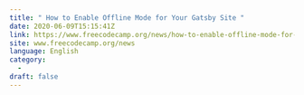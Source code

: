 ```yaml
---
title: " How to Enable Offline Mode for Your Gatsby Site "
date: 2020-06-09T15:15:41Z
link: https://www.freecodecamp.org/news/how-to-enable-offline-mode-for-gatsby-site/?utm_medium=RSS&utm_source=news.12bit.vn
site: www.freecodecamp.org/news
language: English
category:
  -   
draft: false
---
```

